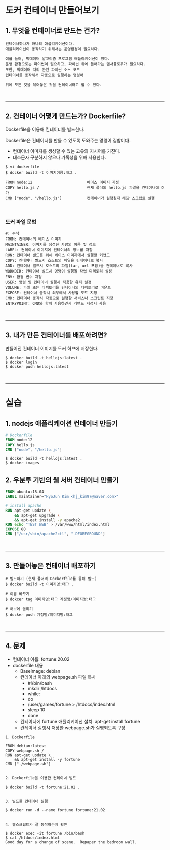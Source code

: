# 도커 컨테이너 만들어보기

## 1. 무엇을 컨테이너로 만드는 건가?

```
컨테이너하나가 하나의 애플리케이션이다.
애플리케이션이 동작하기 위해서는 운영환경이 필요하다.

예를 들어, 빅데이터 알고리즘 프로그램 애플리케이션이 있다.  
운영 환경으로는 파이썬이 필요하고, 파이썬 위에 들어가는 텐서플로우가 필요하다.
또한, 빅데이터 처리 관련 파이썬 소스 코드
컨테이너를 동작해서 자동으로 실행하는 명령어

위에 모든 것을 묶어놓은 것을 컨테이너라고 할 수 있다.
```

<br/>

---
## 2. 컨테이너 어떻게 만드는가? Dockerfile?

Dockerfile을 이용해 컨테이너를 빌드한다.  

Dockerfile은 컨테이너를 만들 수 있도록 도와주는 명령어 집합이다.  
* 컨테이너 이미지를 생성할 수 있는 고유의 지시어를 가진다.
* 대소문자 구분하지 않으나 가독성을 위해 사용한다.

```
$ vi dockerfile
$ docker build -t 이미지이름:태그 .

FROM node:12                        베이스 이미지 지정
COPY hello.js /                     현재 폴더의 hello.js 파일을 컨테이너에 추가
CMD ["node", "/hello.js"]           컨테이너가 실행될때 해당 스크립트 실행
```

<br/>

### 도커 파일 문법

```
#: 주석
FROM: 컨테이너의 베이스 이미지
MAINTAINER: 이미지를 생성한 사람의 이름 및 정보
LABEL: 컨테이너 이미지에 컨테이너의 정보를 저장
RUN: 컨테이너 빌드를 위해 베이스 이미지에서 실행할 커맨드
COPY: 컨테이너 빌드시 호스트의 파일을 컨테이너로 복사
ADD: 컨테이너 빌드시 호스트의 파일(tar, url 포함)을 컨테이너로 복사
WORKDIR: 컨테이너 빌드시 명령이 실행될 작업 디렉토리 설정
ENV: 환경 변수 지정
USER: 명령 및 컨테이너 실행시 적용할 유저 설정
VOLUME: 파일 또는 디렉토리를 컨테이너의 디렉토리로 마운트
EXPOSE: 컨테이너 동작시 외부에서 사용할 포트 지정
CMD: 컨테이너 동작시 자동으로 실행할 서비스나 스크립트 지정
ENTRYPOINT: CMD와 함께 사용하면서 커맨드 지정시 사용
```

<br/>

---
## 3. 내가 만든 컨테이너를 배포하려면?

만들어진 컨테이너 이미지를 도커 허브에 저장한다.

```
$ docker build -t hellojs:latest .
$ docker login
$ docker push hellojs:latest
``` 

<br/>

---
# 실습

## 1. nodejs 애플리케이션 컨테이너 만들기

```Dockerfile
# Dockerfile
FROM node:12
COPY hello.js
CMD ["node", "/hello.js"]
```
```Shell
$ docker build -t hellojs:latest .
$ docker images
```

## 2. 우분투 기반의 웹 서버 컨테이너 만들기

```Dockerfile
FROM ubuntu:18.04
LABEL maintainer="HyoJun Kim <hj_kim97@naver.com>"

# install apache
RUN apt-get update \
    && apt-get upgrade \
    && apt-get install -y apache2
RUN echo "TEST WEB" > /var/www/html/index.html
EXPOSE 80
CMD ["/usr/sbin/apache2ctl", "-DFOREGROUND"]
```

<br/>

---
## 3. 만들어놓은 컨테이너 배포하기
```Shell
# 빌드하기 (현재 폴더의 Dockerfile를 통해 빌드)
$ docker build -t 이미지명:태그 .

# 이름 바꾸기
$ dokcer tag 이미지명:태그 계정명/이미지명:태그

# 허브에 올리기
$ docker push 계정명/이미지명:태그

```

<br/>

---
## 4. 문제

* 컨테이너 이름: fortune:20.02
* dockerfile 내용
    * BaseImage: debian
    *  컨테이너 아래의 webpage.sh 파일 복사
        * #!/bin/bash
        * mkdir /htdocs
        * while:
        * do
        *   /user/games/fortune > /htdocs/index.html
        *   sleep 10
        * done
    * 컨테이너에 fortune 애플리케이션 설치: apt-get install fortune
    * 컨테이너 실행시 저장한 webpage.sh가 실행되도록 구성

```
1. Dockerfile

FROM debian:latest
COPY webpage.sh /
RUN apt-get update \
    && apt-get install -y fortune
CMD ["./webpage.sh"]


2. Dockerfile을 이용한 컨테이너 빌드

$ docker build -t fortune:21.02 .


3. 빌드한 컨테이너 실행

$ docker run -d --name fortune fortune:21.02 


4. 쉘스크립트가 잘 동작하는지 확인

$ docker exec -it fortune /bin/bash
$ cat /htdocs/index.html
Good day for a change of scene.  Repaper the bedroom wall.
```
